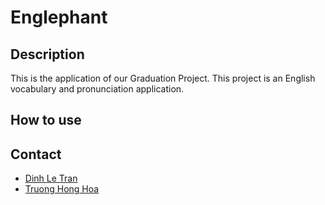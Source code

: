 # Englephant
## Description
This is the application of our Graduation Project.
This project is an English vocabulary and pronunciation application.
## How to use
## Contact
- [Dinh Le Tran](https://trandinhle174@gmail.com)
- [Truong Hong Hoa]()
